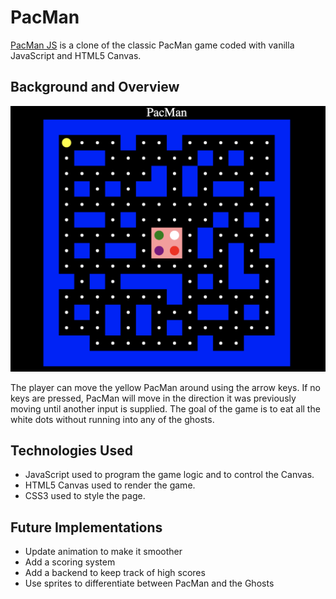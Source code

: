 PacMan
======
[PacMan JS](https://hanqingchen15.github.io/pacman/) is a clone of the classic PacMan game coded with vanilla JavaScript and HTML5 Canvas.

Background and Overview
----

![HomePage](https://raw.githubusercontent.com/hanqingchen15/pacman/master/assets/ScreenShot.png "Logo Title Text 1")

The player can move the yellow PacMan around using the arrow keys. If no keys are pressed, PacMan will move in the direction it was previously moving until another input is supplied. The goal of the game is to eat all the white dots without running into any of the ghosts.

Technologies Used
---
* JavaScript used to program the game logic and to control the Canvas.
* HTML5 Canvas used to render the game.
* CSS3 used to style the page.

Future Implementations
----
* Update animation to make it smoother
* Add a scoring system
* Add a backend to keep track of high scores
* Use sprites to differentiate between PacMan and the Ghosts
